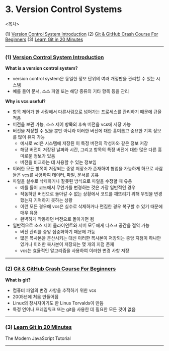 # 3. Version Control Systems

<목차>

(1) [Version Control System Introduction](#1-version-control-system-introductionhttpswwwyoutubecomwatchvzbkddsnnohg)
(2) [Git & GitHub Crash Course For Beginners](#2-git--github-crash-course-for-beginnershttpswwwyoutubecomwatchvswyqp7iytc)
(3) [Learn Git in 20 Minutes](#3-learn-git-in-20-minuteshttpswwwyoutubecomwatcht21vy9xzqo1n7cfeatureyoutube)

---

### (1) [Version Control System Introduction](https://www.youtube.com/watch?v=zbKdDsNNOhg)

**What is a version control system?**

- version control system은 동일한 정보 단위의 여러 개정판을 관리할 수 있는 시스템
- 예를 들어 문서, 소스 파일 또는 해당 종류의 기타 항목 등을 관리

**Why is vcs useful?**

- 항목 제어가 한 사람에서 다른사람으로 넘어가는 프로세스를 관리하기 때문에 규율 적용
- 버전을 보관 가능, 소스 제어 항목의 후속 버전을 vcs에 저장 가능
- 버전을 저장할 수 있을 뿐만 아니라 이러한 버전에 대한 흥미롭고 중요한 기록 정보를 많이 유지 가능
  - 예시로 vcl은 시스템에 저장된 이 특정 버전의 작성자와 같은 정보 저장
  - 해당 버전이 저장된 날짜와 시간, 그리고 항목의 특정 버전에 대한 많은 다른 흥미로운 정보가 있음
  - 버전을 비교하는 데 사용할 수 있는 정보임
- 이러한 모든 항목이 저장되는 중앙 저장소가 존재하여 협업을 가능하게 하므로 사람들은 vcs를 사용하여 데이터, 파일, 문서를 공유
- 파일을 실수로 삭제하거나 잘못된 방식으로 파일을 수정할 때 유용
  - 예를 들어 코드에서 무언가를 변경하는 것은 가장 일반적인 경우
  - 작동하던 버전으로 돌아갈 수 없는 상황에서 코드를 깨뜨리기 위해 무엇을 변경했는지 기억하지 못하는 상황
  - 이런 모든 경우에 vcs은 실수로 삭제하거나 편집한 경우 복구할 수 있기 때문에 매우 유용
  - 완벽하게 작동하던 버전으로 돌아가면 됨
- 일반적으로 소스 제어 클라이언트와 서버 모두에게 디스크 공간을 절약 가능
  - 버전 관리를 중앙 집중화하기 때문에 가능
  - 많은 복사본을 분산시키는 대신 이러한 복사본이 저장되는 중앙 지점이 하나만 있거나 이러한 복사본이 저장되는 몇 개의 지점 존재
  - vcs는 효율적인 알고리즘을 사용하여 이러한 변경 사항 저장

---

### (2) [Git & GitHub Crash Course For Beginners](https://youtu.be/SWYqp7iY_Tc)

**What is git?**

- 컴퓨터 파일의 변경 사항을 추적하기 위한 vcs
- 2005년에 처음 만들어짐
- Linux의 창시자이기도 한 Linus Torvalds이 만듬
- 특정 언어나 프레임워크 또는 git을 사용한 데 필요한 모든 것이 없음

---

### (3) [Learn Git in 20 Minutes](https://www.youtube.com/watch?t=21&v=Y9XZQO1n_7c&feature=youtu.be)

The Modern JavaScript Tutorial

---
